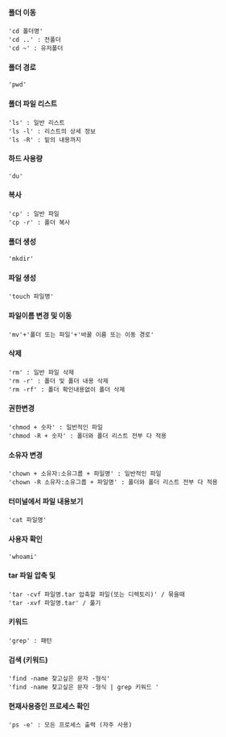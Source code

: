 #### 폴더 이동

    'cd 폴더명'
    'cd ..' : 전폴더
    'cd ~' : 유저폴더

#### 폴더 경로
    
    'pwd'
    
#### 폴더 파일 리스트

    'ls' : 일반 리스트
    'ls -l' : 리스트의 상세 정보
    'ls -R' : 밑의 내용까지
    
#### 하드 사용량

    'du'
    
#### 복사

    'cp' : 일반 파일
    'cp -r' : 폴더 복사

#### 폴더 생성

    'mkdir'

#### 파일 생성

    'touch 파일명'

#### 파일이름 변경 및 이동

    'mv'+'폴더 또는 파일'+'바꿀 이름 또는 이동 경로'
    
#### 삭제

    'rm' : 일반 파일 삭제
    'rm -r' : 폴더 및 폴더 내용 삭제
    'rm -rf' : 폴더 확인내용없이 폴더 삭제
    
#### 권한변경

    'chmod + 숫자' : 일반적인 파일
    'chmod -R + 숫자' : 폴더와 폴더 리스트 전부 다 적용
    
#### 소유자 변경

    'chown + 소유자:소유그룹 + 파일명' : 일반적인 파일
    'chown -R 소유자:소유그룹 + 파일명' : 폴더와 폴더 리스트 전부 다 적용

#### 터미널에서 파일 내용보기
    
    'cat 파일명'
    
#### 사용자 확인

    'whoami'

#### tar 파일 압축 및 

    'tar -cvf 파일명.tar 압축할 파일(또는 디렉토리)' / 묶을때
    'tar -xvf 파일명.tar' / 풀기

#### 키워드

    'grep' : 패턴 

#### 검색 (키워드)

    'find -name 찾고싶은 문자 -형식'
    'find -name 찾고싶은 문자 -형식 | grep 키워드 '

#### 현재사용중인 프로세스 확인

    'ps -e' : 모든 프로세스 출력 (자주 사용)
